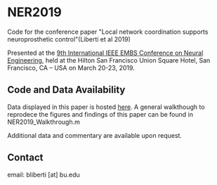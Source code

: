# NER2019
Code for the conference paper "Local network coordination supports neuroprosthetic control"(Liberti et al 2019)

Presented at the [9th International IEEE EMBS Conference on Neural Engineering](https://neuro.embs.org/2019/), held at the Hilton San Francisco Union Square Hotel, San Francisco, CA – USA on March 20-23, 2019.




## Code and Data Availability

Data displayed in this paper is hosted [here](https://neuro.embs.org/2019/). A general walkthough to reprodece the figures and findings of this paper can be found in NER2019_Walkthrough.m

Additional data and commentary are available upon request.

## Contact

email: bliberti [at] bu.edu
